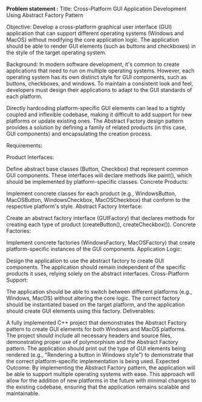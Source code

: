 __Problem statement :__
Title: Cross-Platform GUI Application Development Using Abstract Factory Pattern

Objective:
Develop a cross-platform graphical user interface (GUI) application that can support different operating systems (Windows and MacOS) without modifying the core application logic. The application should be able to render GUI elements (such as buttons and checkboxes) in the style of the target operating system.

Background:
In modern software development, it's common to create applications that need to run on multiple operating systems. However, each operating system has its own distinct style for GUI components, such as buttons, checkboxes, and windows. To maintain a consistent look and feel, developers must design their applications to adapt to the GUI standards of each platform.

Directly hardcoding platform-specific GUI elements can lead to a tightly coupled and inflexible codebase, making it difficult to add support for new platforms or update existing ones. The Abstract Factory design pattern provides a solution by defining a family of related products (in this case, GUI components) and encapsulating the creation process.

Requirements:

Product Interfaces:

Define abstract base classes (Button, Checkbox) that represent common GUI components. These interfaces will declare methods like paint(), which should be implemented by platform-specific classes.
Concrete Products:

Implement concrete classes for each product (e.g., WindowsButton, MacOSButton, WindowsCheckbox, MacOSCheckbox) that conform to the respective platform's style.
Abstract Factory Interface:

Create an abstract factory interface (GUIFactory) that declares methods for creating each type of product (createButton(), createCheckbox()).
Concrete Factories:

Implement concrete factories (WindowsFactory, MacOSFactory) that create platform-specific instances of the GUI components.
Application Logic:

Design the application to use the abstract factory to create GUI components. The application should remain independent of the specific products it uses, relying solely on the abstract interfaces.
Cross-Platform Support:

The application should be able to switch between different platforms (e.g., Windows, MacOS) without altering the core logic. The correct factory should be instantiated based on the target platform, and the application should create GUI elements using this factory.
Deliverables:

A fully implemented C++ project that demonstrates the Abstract Factory pattern to create GUI elements for both Windows and MacOS platforms.
The project should include all necessary headers and source files, demonstrating proper use of polymorphism and the Abstract Factory pattern.
The application should print out the type of GUI elements being rendered (e.g., "Rendering a button in Windows style") to demonstrate that the correct platform-specific implementation is being used.
Expected Outcome:
By implementing the Abstract Factory pattern, the application will be able to support multiple operating systems with ease. This approach will allow for the addition of new platforms in the future with minimal changes to the existing codebase, ensuring that the application remains scalable and maintainable.
